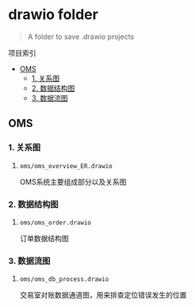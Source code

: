 # drawio folder
> A folder to save .drawio projects

项目索引

- [OMS](#OMS)
    - [1. 关系图](#关系图)
    - [2. 数据结构图](#数据结构图)
    - [3. 数据流图](#数据流图)

## OMS

### 1. 关系图

1. `oms/oms_overview_ER.drawio`

    OMS系统主要组成部分以及关系图


### 2. 数据结构图

1. `oms/oms_order.drawio`

    订单数据结构图



### 3. 数据流图

1. `oms/oms_db_process.drawio`

    交易室对账数据通道图，用来排查定位错误发生的位置



